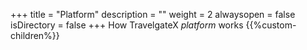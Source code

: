 +++
title = "Platform"
description = ""
weight = 2
alwaysopen = false
isDirectory = false
+++
How TravelgateX _platform_ works
{{%custom-children%}}
